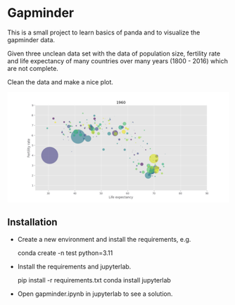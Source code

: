 # Gapminder

This is a small project to learn basics of panda and to visualize the gapminder data.

Given three unclean data set with the data of population size, fertility rate and life expectancy of many countries over many years (1800 - 2016) which are not complete.

Clean the data and make a nice plot.


![SegmentLocal](output.gif "segment")



## Installation

* Create a new environment and install the requirements, e.g.

    conda create -n test python=3.11
    
* Install the requirements and jupyterlab.

    pip install -r requirements.txt
    conda install jupyterlab
    
* Open gapminder.ipynb in jupyterlab to see a solution.